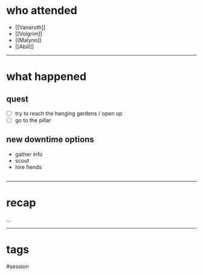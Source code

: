 # who attended

- [[Vanaroth]]
- [[Volgrim]]
- [[Malynn]]
- [[Abill]]

---
# what happened

## quest
- [ ] try to reach the hanging gardens / open up 
- [ ] go to the pillar

## new downtime options
- gather info
- scout 
- hire fiends
## 

---
# recap

...

---
# tags

#session